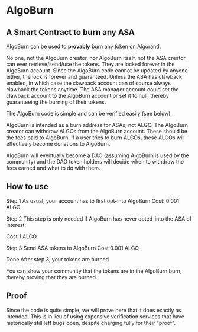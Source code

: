 # AlgoBurn
## A Smart Contract to burn any ASA

AlgoBurn can be used to **provably** burn any token on Algorand.

No one, not the AlgoBurn creator, nor AlgoBurn itself, not the ASA creator can ever retrieve/send/use the tokens. They are locked forever in the AlgoBurn account. Since the AlgoBurn code cannot be updated by anyone either, the lock is forever and guaranteed.
Unless the ASA has clawback enabled, in which case the clawback account can of course always clawback the tokens anytime. The ASA manager account could set the clawback account to the AlgoBurn account or set it to null, thereby guaranteeing the burning of their tokens.

The AlgoBurn code is simple and can be verified easily (see below).

AlgoBurn is intended as a burn address for ASAs, not ALGO.
The AlgoBurn creator can withdraw ALGOs from the AlgoBurn account. These should be the fees paid to AlgoBurn.
If a user tries to burn ALGOs, these ALGOs will effectively become donations to AlgoBurn.

AlgoBurn will eventually become a DAO (assuming AlgoBurn is used by the community) and the DAO token holders will decide when to withdraw the fees earned and what to do with them.

## How to use

Step 1
As usual, your account has to first opt-into AlgoBurn
Cost: 0.001 ALGO

Step 2
This step is only needed if AlgoBurn has never opted-into the ASA of interest:

Cost 1 ALGO

Step 3
Send ASA tokens to AlgoBurn
Cost 0.001 ALGO

Done
After step 3, your tokens are burned

You can show your community that the tokens are in the AlgoBurn burn, thereby proving that they are burned.


## Proof
Since the code is quite simple, we will prove here that it does exactly as intended. This is in lieu of using expensive verification services that have historically still left bugs open, despite charging fully for their "proof".


